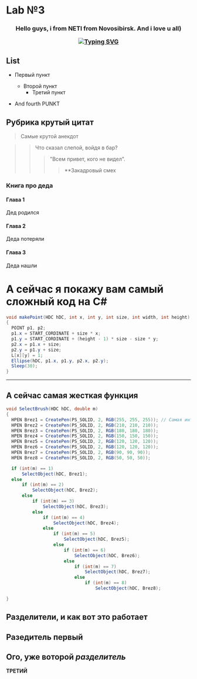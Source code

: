# Lab №3
<h3 align="center">Hello guys, i from NETI from Novosibirsk. And i love u all)
  
[![Typing SVG](https://readme-typing-svg.herokuapp.com?color=%2336BCF7&lines=Computer+science+student)](https://git.io/typing-svg)
## List
 - Первый пункт
   - Второй пункт
     - Третий пункт
  
 - And fourth PUNKT
 ## Рубрика крутый цитат ##
 > Самые крутой анекдот
  
  >> Что сказал слепой, войдя в бар?
  >>> "Всем привет, кого не видел".
  >>>> **Закадровый смех
  
### Книга про деда ###
  #### Глава 1 ####
  Дед родился
  #### Глава 2 ####
  Деда потеряли
  #### Глава 3 ####
  Деда нашли
  
  # А сейчас я покажу вам самый сложный код на C#
  
  ```C#
  void makePoint(HDC hDC, int x, int y, int size, int width, int height) 
  {
    POINT p1, p2;
    p1.x = START_CORDINATE + size * x;
    p1.y = START_CORDINATE + (height - 1) * size - size * y;
    p2.x = p1.x + size;
    p2.y = p1.y + size;
    L[x][y] = 1;
    Ellipse(hDC, p1.x, p1.y, p2.x, p2.y);
    Sleep(30);
 }
  ```
  ------------
  А сейчас самая жесткая функция
  ------------
  ```C#
  void SelectBrush(HDC hDC, double m) 
  {
    HPEN Brez1 = CreatePen(PS_SOLID, 2, RGB(255, 255, 255)); // Самая интенсивная
    HPEN Brez2 = CreatePen(PS_SOLID, 2, RGB(210, 210, 210));
    HPEN Brez3 = CreatePen(PS_SOLID, 2, RGB(180, 180, 180));
    HPEN Brez4 = CreatePen(PS_SOLID, 2, RGB(150, 150, 150));
    HPEN Brez5 = CreatePen(PS_SOLID, 2, RGB(120, 120, 120));
    HPEN Brez6 = CreatePen(PS_SOLID, 2, RGB(120, 120, 120));
    HPEN Brez7 = CreatePen(PS_SOLID, 2, RGB(90, 90, 90));
    HPEN Brez8 = CreatePen(PS_SOLID, 2, RGB(50, 50, 50));

    if (int(m) == 1)
        SelectObject(hDC, Brez1);
    else
        if (int(m) == 2)
            SelectObject(hDC, Brez2);
        else
            if (int(m) == 3)
                SelectObject(hDC, Brez3);
            else
                if (int(m) == 4)
                    SelectObject(hDC, Brez4);
                else
                    if (int(m) == 5)
                        SelectObject(hDC, Brez5);
                    else
                        if (int(m) == 6)
                            SelectObject(hDC, Brez6);
                        else
                            if (int(m) == 7)
                                SelectObject(hDC, Brez7);
                            else
                                if (int(m) == 8)
                                    SelectObject(hDC, Brez8);

}
  ```
  ## Разделители, и как вот это работает
  
  Разедитель первый
  -----------------
  Ого, уже воторой _____разделитель_____
  -----------------
  **ТРЕТИЙ**
  
